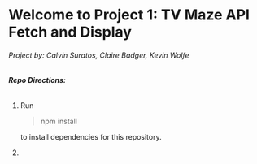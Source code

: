 # **Welcome to Project 1:  TV Maze API Fetch and Display**
###### Project by:  Calvin Suratos, Claire Badger, Kevin Wolfe

###### **Repo Directions:**
1)  Run 
    
    >npm install 
    
    to install dependencies for this repository.

2)  